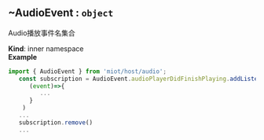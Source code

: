 <a name="module_miot/host/audio..AudioEvent"></a>

## ~AudioEvent : <code>object</code>
Audio播放事件名集合

**Kind**: inner namespace  
**Example**  
```js
import { AudioEvent } from 'miot/host/audio';
   const subscription = AudioEvent.audioPlayerDidFinishPlaying.addListener(
      (event)=>{
         ...
      }
    )
   ...
   subscription.remove()
   ...
```
